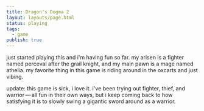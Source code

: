 ```yaml
---
title: Dragon's Dogma 2
layout: layouts/page.html
status: playing
tags:
  - game
publish: true
---
```

just started playing this and i'm having fun so far. my arisen is a fighter named perceval after the grail knight, and my main pawn is a mage named athelia. my favorite thing in this game is riding around in the oxcarts and just vibing.

update: this game is sick, i love it. i've been trying out fighter, thief, and warrior — all fun in their own ways, but i keep coming back to how satisfying it is to slowly swing a gigantic sword around as a warrior. 